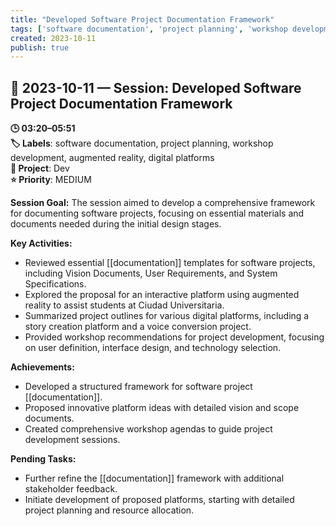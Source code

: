 ```yaml
---
title: "Developed Software Project Documentation Framework"
tags: ['software documentation', 'project planning', 'workshop development', 'augmented reality', 'digital platforms']
created: 2023-10-11
publish: true
---
```


## 📅 2023-10-11 — Session: Developed Software Project Documentation Framework

**🕒 03:20–05:51**  
**🏷️ Labels**: software documentation, project planning, workshop development, augmented reality, digital platforms  
**📂 Project**: Dev  
**⭐ Priority**: MEDIUM  


**Session Goal:** The session aimed to develop a comprehensive framework for documenting software projects, focusing on essential materials and documents needed during the initial design stages.

**Key Activities:**
- Reviewed essential [[documentation]] templates for software projects, including Vision Documents, User Requirements, and System Specifications.
- Explored the proposal for an interactive platform using augmented reality to assist students at Ciudad Universitaria.
- Summarized project outlines for various digital platforms, including a story creation platform and a voice conversion project.
- Provided workshop recommendations for project development, focusing on user definition, interface design, and technology selection.

**Achievements:**
- Developed a structured framework for software project [[documentation]].
- Proposed innovative platform ideas with detailed vision and scope documents.
- Created comprehensive workshop agendas to guide project development sessions.

**Pending Tasks:**
- Further refine the [[documentation]] framework with additional stakeholder feedback.
- Initiate development of proposed platforms, starting with detailed project planning and resource allocation.
